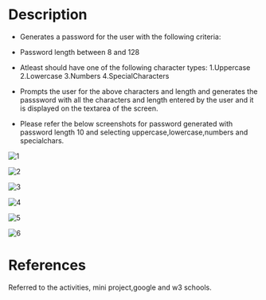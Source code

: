 # Description

- Generates a password for the user with the following criteria:

* Password length between 8 and 128

* Atleast should have one of the following character types:
  1.Uppercase
  2.Lowercase
  3.Numbers
  4.SpecialCharacters

* Prompts the user for the above characters and length and generates the passsword with all the characters and length entered by the user and it is displayed on the textarea of the screen.
* Please refer the below screenshots for password generated with password length 10 and selecting uppercase,lowercase,numbers and specialchars.

  
![1](https://github.com/RoopaThimmanacherla/generate-password/assets/144958836/1d7b8edd-516f-47ba-a552-972df8eb10bd)

![2](https://github.com/RoopaThimmanacherla/generate-password/assets/144958836/3db7840e-aeab-4f64-921a-c9ba165cdae2)

![3](https://github.com/RoopaThimmanacherla/generate-password/assets/144958836/7603329e-b12f-40c9-a709-b6e576729a31)

![4](https://github.com/RoopaThimmanacherla/generate-password/assets/144958836/4ef86ec0-6067-42e1-9d0e-2f25b45eb07e)

![5](https://github.com/RoopaThimmanacherla/generate-password/assets/144958836/79aec3e8-cb67-4a1a-a263-bad9562ee56d)

![6](https://github.com/RoopaThimmanacherla/generate-password/assets/144958836/0c42ec6e-bdcd-4122-aaac-f1d171e194f6)


# References

Referred to the activities, mini project,google and w3 schools.
